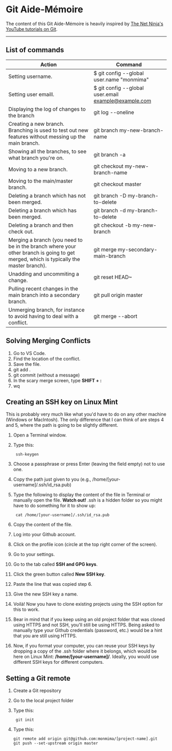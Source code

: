 # Git Aide-Mémoire

The content of this Git Aide-Mémoire is heavily inspired by [The Net Ninja's YouTube tutorials on Git](https://www.youtube.com/watch?v=fQLK8Ib_SKk).

______

## List of commands

Action | Command
------------ | -------------
Setting username. | $ git config --global user.name "monmima"
Setting user emaill. | $ git config --global user.email example@example.com
Displaying the log of changes to the branch | git log --oneline
Creating a new branch. Branching is used to test out new features without messing up the main branch. | git branch my-new-branch-name
Showing all the branches, to see what branch you're on. | git branch -a
Moving to a new branch. | git checkout my-new-branch-name
Moving to the main/master branch. | git checkout master
Deleting a branch which has not been merged. | git branch -D my-branch-to-delete
Deleting a branch which has been merged. | git branch -d my-branch-to-delete
Deleting a branch and then check out. | git checkout -b my-new-branch
Merging a branch (you need to be in the branch where your other branch is going to get merged, which is typically the master branch). | git merge my-secondary-main-branch | git merge my-new-feature-branch
Unadding and uncommiting a change. | git reset HEAD~
Pulling recent changes in the main branch into a secondary branch. | git pull origin master
Unmerging branch, for instance to avoid having to deal with a conflict. | git merge --abort

## Solving Merging Conflicts

1. Go to VS Code.
2. Find the location of the conflict.
3. Save the file.
4. git add .
5. git commit (without a message)
6. In the scary merge screen, type **SHIFT + :**
7. wq

## Creating an SSH key on Linux Mint

This is probably very much like what you'd have to do on any other machine (Windows or MacIntosh). The only difference that I can think of are steps 4 and 5, where the path is going to be slightly different.

1. Open a Terminal window.
2. Type this:

        ssh-keygen

3. Choose a passphrase or press Enter (leaving the field empty) not to use one.
4. Copy the path just given to you (e.g., /home/[your-username]/.ssh/id_rsa.pub)
5. Type the following to display the content of the file in Terminal or manually open the file. **Watch out!** .ssh is a hidden folder so you might have to do something for it to show up:

        cat /home/[your-username]/.ssh/id_rsa.pub

6. Copy the content of the file.
7. Log into your Github account.
8. Click on the profile icon (circle at the top right corner of the screen).
9. Go to your settings.
10. Go to the tab called **SSH and GPG keys**.
11. Click the green button called **New SSH key**.
12. Paste the line that was copied step 6.
13. Give the new SSH key a name.
14. Voilà! Now you have to clone existing projects using the SSH option for this to work.
15. Bear in mind that if you keep using an old project folder that was cloned using HTTPS and not SSH, you'll still be using HTTPS. Being asked to manually type your Github credentials (password, etc.) would be a hint that you are still using HTTPS.
16. Now, if you format your computer, you can reuse your SSH keys by dropping a copy of the .ssh folder where it belongs, which would be here on Linux Mint: **/home/[your-username]/**. Ideally, you would use different SSH keys for different computers.

## Setting a Git remote

1. Create a Git repository
2. Go to the local project folder
3. Type this:

        git init

4.  Type this:

        git remote add origin git@github.com:monmima/[project-name].git
        git push --set-upstream origin master
